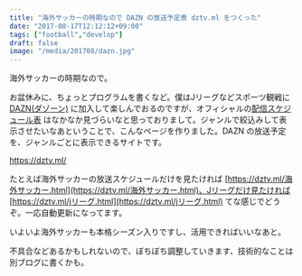 ```yaml
---
title: "海外サッカーの時期なので DAZN の放送予定表 dztv.ml をつくった"
date: "2017-08-17T12:12:12+09:00"
tags: ["football","develop"]
draft: false
image: "/media/201708/dazn.jpg"
---
```


海外サッカーの時期なので。

お盆休みに、ちょっとプログラムを書くなど。僕はJリーグなどスポーツ観戦に [DAZN(ダゾーン)](http://dazn.com) に加入して楽しんでおるのですが、オフィシャルの[配信スケジュール表](https://my.dazn.com/help/JP-ja/schedule-of-this-month) はなかなか見づらいなと思っておりまして。ジャンルで絞込みして表示させたいなあということで、こんなページを作りました。DAZN の放送予定を、ジャンルごとに表示できるサイトです。

https://dztv.ml/

たとえば海外サッカーの放送スケジュールだけを見たければ [https://dztv.ml/海外サッカー.html](https://dztv.ml/海外サッカー.html)、Jリーグだけ見たければ [https://dztv.ml/jリーグ.html](https://dztv.ml/jリーグ.html)
てな感じでどうぞ。一応自動更新になってます。

いよいよ海外サッカーも本格シーズン入りですし、活用できればいいなあと。

不具合などあるかもしれないので、ぼちぼち調整していきます、技術的なことは別ブログに書くかも。
